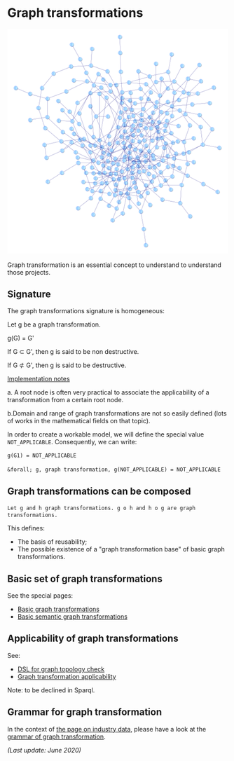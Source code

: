 # Graph transformations

![Graph](../yed/background01-small.png)

Graph transformation is an essential concept to understand to understand those projects.

## Signature

The graph transformations signature is homogeneous:

Let g be a graph transformation.

g(G) = G'

If G &sub; G', then g is said to be non destructive.

If G &nsub; G', then g is said to be destructive.

<u>Implementation notes</u>

a. A root node is often very practical to associate the applicability of a transformation from a certain root node.

b.Domain and range of graph transformations are not so easily defined (lots of works in the mathematical fields on that topic).

In order to create a workable model, we will define the special value ```NOT_APPLICABLE```. Consequently, we can write:

```
g(G1) = NOT_APPLICABLE

&forall; g, graph transformation, g(NOT_APPLICABLE) = NOT_APPLICABLE
```

## Graph transformations can be composed

```
Let g and h graph transformations. g o h and h o g are graph transformations.
```

This defines:

  * The basis of reusability;
  * The possible existence of a "graph transformation base" of basic graph transformations.

## Basic set of graph transformations

See the special pages:

* [Basic graph transformations](basic-graph-transformations.md)
* [Basic semantic graph transformations](basic-semantic-graph-transformations.md)

## Applicability of graph transformations

See:

  * [DSL for graph topology check](DSL-for-graph-topology-checks.md)
  * [Graph transformation applicability](graph-transformation-applicability.md)

Note: to be declined in Sparql.

## Grammar for graph transformation

In the context of [the page on industry data](industry-data.md "industry data"), please have a look at the [grammar of graph transformation](grammar-graph-transformation.md).


*(Last update: June 2020)*